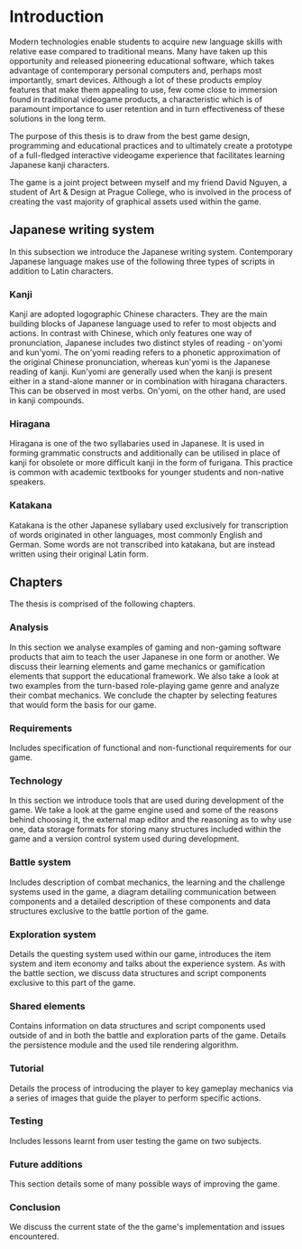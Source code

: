 # Introduction

Modern technologies enable students to acquire new language skills with relative ease compared to traditional means. Many have taken up this opportunity and released pioneering educational software, which takes advantage of contemporary personal computers and, perhaps most importantly, smart devices. Although a lot of these products employ features that make them appealing to use, few come close to immersion found in traditional videogame products, a characteristic which is of paramount importance to user retention and in turn effectiveness of these solutions in the long term.

The purpose of this thesis is to draw from the best game design, programming and educational practices and to ultimately create a prototype of a full-fledged interactive videogame experience that facilitates learning Japanese kanji characters.

The game is a joint project between myself and my friend David Nguyen, a student of Art & Design at Prague College, who is involved in the process of creating the vast majority of graphical assets used within the game.

## Japanese writing system

In this subsection we introduce the Japanese writing system. Contemporary Japanese language makes use of the following three types of scripts in addition to Latin characters.

### Kanji

Kanji are adopted logographic Chinese characters. They are the main building blocks of Japanese language used to refer to most objects and actions. In contrast with Chinese, which only features one way of pronunciation, Japanese includes two distinct styles of reading - on'yomi and kun'yomi. The on'yomi reading refers to a phonetic approximation of the original Chinese pronunciation, whereas kun'yomi is the Japanese reading of kanji. Kun'yomi are generally used when the kanji is present either in a stand-alone manner or in combination with hiragana characters. This can be observed in most verbs. On'yomi, on the other hand, are used in kanji compounds.

### Hiragana

Hiragana is one of the two syllabaries used in Japanese. It is used in forming grammatic constructs and additionally can be utilised in place of kanji for obsolete or more difficult kanji in the form of furigana. This practice is common with academic textbooks for younger students and non-native speakers.

### Katakana

Katakana is the other Japanese syllabary used exclusively for transcription of words originated in other languages, most commonly English and German. Some words are not transcribed into katakana, but are instead written using their original Latin form.

## Chapters

The thesis is comprised of the following chapters.

### Analysis

In this section we analyse examples of gaming and non-gaming software products that aim to teach the user Japanese in one form or another. We discuss their learning elements and game mechanics or gamification elements that support the educational framework. We also take a look at two examples from the turn-based role-playing game genre and analyze their combat mechanics. We conclude the chapter by selecting features that would form the basis for our game.

### Requirements

Includes specification of functional and non-functional requirements for our game.

### Technology

In this section we introduce tools that are used during development of the game. We take a look at the game engine used and some of the reasons behind choosing it, the external map editor and the reasoning as to why use one, data storage formats for storing many structures included within the game and a version control system used during development.

### Battle system

Includes description of combat mechanics, the learning and the challenge systems used in the game, a diagram detailing communication between components and a detailed description of these components and data structures exclusive to the battle portion of the game.

### Exploration system

Details the questing system used within our game, introduces the item system and item economy and talks about the experience system. As with the battle section, we discuss data structures and script components exclusive to this part of the game.

### Shared elements

Contains information on data structures and script components used outside of and in both the battle and exploration parts of the game. Details the persistence module and the used tile rendering algorithm.

### Tutorial

Details the process of introducing the player to key gameplay mechanics via a series of images that guide the player to perform specific actions.

### Testing

Includes lessons learnt from user testing the game on two subjects.

### Future additions

This section details some of many possible ways of improving the game.

### Conclusion

We discuss the current state of the the game's implementation and issues encountered.
